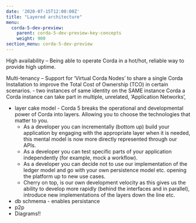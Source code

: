 ```yaml
---
date: '2020-07-15T12:00:00Z'
title: "Layered architecture"
menu:
  corda-5-dev-preview:
    parent: corda-5-dev-preview-key-concepts
    weight: 900
section_menu: corda-5-dev-preview
---
```


High availability – Being able to operate Corda in a hot/hot, reliable way to provide high uptime.

Multi-tenancy – Support for ‘Virtual Corda Nodes’ to share a single Corda Installation to improve the Total Cost of Ownership (TCO) in certain scenarios. - two instances of same identity on the SAME instance Corda
a Corda instance can take part in multiple, unrelated, ‘Application Networks’,

* layer cake model - Corda 5 breaks the operational and developmental power of Corda into layers. Allowing you to choose the technologies that matter to you.
   * As a developer you can incrementally (bottom up) build your application by engaging with the appropriate layer when it is needed, this mental model is now more directly represented through our APIs.
   * As a developer you can test specific parts of your application independently (for example, mock a workflow).
   * As a developer you can decide not to use our implementation of the ledger model and go with your own persistence model etc. opening the platform up to new use cases.
   * Cherry on top, is our own development velocity as this gives us the ability to develop more rapidly (behind the interfaces and in parallel), introduce new implementations of the layers down the line etc.
* db schmema - enables persistance
* p2p
* Diagrams!!
